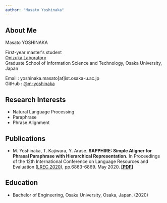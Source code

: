 ```yaml
---
author: "Masato Yoshinaka"
---
```


## About Me
Masato YOSHINAKA

First-year master's student \
[Onizuka Laboratory](http://www-bigdata.ist.osaka-u.ac.jp/en/home/) \
Graduate School of Information Science and Technology, Osaka University, Japan


Email : yoshinaka.masato[at]ist.osaka-u.ac.jp\
GitHub : [@m-yoshinaka](https://github.com/m-yoshinaka/)


## Research Interests
* Natural Language Processing
* Paraphrase
* Phrase Alignment


## Publications
* M. Yoshinaka, T. Kajiwara, Y. Arase.
  **SAPPHIRE: Simple Aligner for Phrasal Paraphrase with Hierarchical Representation.**
  In Proceedings of the 12th International Conference on Language Resources and Evaluation
  ([LREC 2020](https://lrec2020.lrec-conf.org/en/)), pp.6863-6869. May 2020.
  **[[PDF]](https://www.aclweb.org/anthology/2020.lrec-1.847/)**


## Education
* Bachelor of Engineering, Osaka University, Osaka, Japan. (2020)
